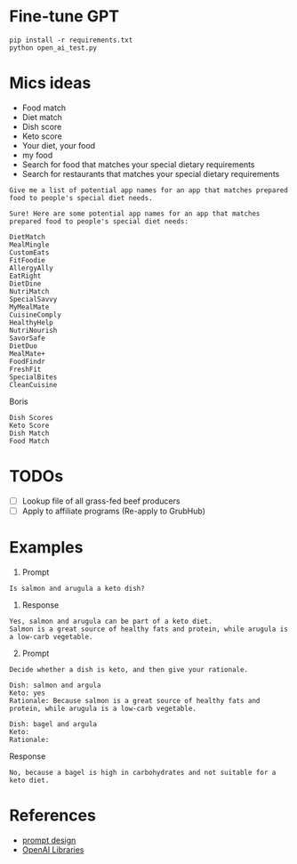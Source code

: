 # Fine-tune GPT


```
pip install -r requirements.txt
python open_ai_test.py
```
# Mics ideas

- Food match
- Diet match
- Dish score
- Keto score
- Your diet, your food
- my food
- Search for food that matches your special dietary requirements
- Search for restaurants that matches your special dietary requirements

```
Give me a list of potential app names for an app that matches prepared food to people's special diet needs.
```

```
Sure! Here are some potential app names for an app that matches prepared food to people's special diet needs:

DietMatch
MealMingle
CustomEats
FitFoodie
AllergyAlly
EatRight
DietDine
NutriMatch
SpecialSavvy
MyMealMate
CuisineComply
HealthyHelp
NutriNourish
SavorSafe
DietDuo
MealMate+
FoodFindr
FreshFit
SpecialBites
CleanCuisine
```

Boris

```
Dish Scores
Keto Score
Dish Match
Food Match

```

# TODOs

- [ ] Lookup file of all grass-fed beef producers
- [ ] Apply to affiliate programs (Re-apply to GrubHub)

# Examples

1. Prompt

```
Is salmon and arugula a keto dish?
```

1. Response

```
Yes, salmon and arugula can be part of a keto diet.
Salmon is a great source of healthy fats and protein, while arugula is a low-carb vegetable.
```

2. Prompt

```
Decide whether a dish is keto, and then give your rationale.

Dish: salmon and argula
Keto: yes
Rationale: Because salmon is a great source of healthy fats and protein, while arugula is a low-carb vegetable.

Dish: bagel and argula
Keto:
Rationale:

```

Response

```
No, because a bagel is high in carbohydrates and not suitable for a keto diet.
```

# References

- [prompt design](https://platform.openai.com/docs/guides/completion/prompt-design)
- [OpenAI Libraries](https://platform.openai.com/docs/libraries)
